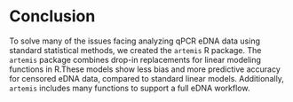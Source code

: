 # Conclusion

To solve many of the issues facing analyzing qPCR eDNA data using
standard statistical methods, we created the `artemis` R package. The
`artemis` package combines drop-in replacements for linear modeling
functions in R.These models show less bias and more predictive
accuracy for censored eDNA data, compared to standard linear models.
Additionally, `artemis` includes many functions to support a full eDNA
workflow. 

